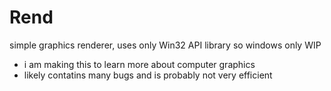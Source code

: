 # Rend
simple graphics renderer, uses only Win32 API library so windows only
WIP

- i am making this to learn more about computer graphics
- likely contatins many bugs and is probably not  very efficient
 

